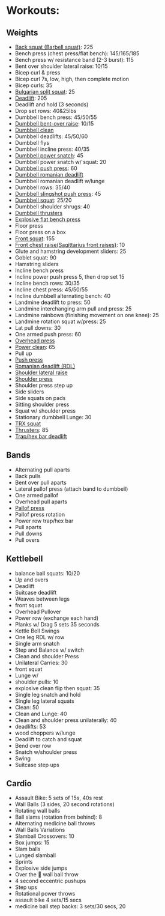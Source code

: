 # Workouts:

## Weights
  - [Back squat (Barbell squat)](https://www.youtube.com/watch?v=ultWZbUMPL8&t=5s): 225
  - Bench press (chest press/flat bench): 145/165/185
  - Bench press w/ resistance band (2-3 burst): 115
  - Bent over shoulder lateral raise: 10/15
  - Bicep curl & press
  - Bicep curl 7s, low, high, then complete motion
  - Bicep curls: 35
  - [Bulgarian split squat](https://www.youtube.com/watch?v=Pz9pt3BfGTQ&ab_channel=U.S.ForcesFitness): 25
  - [Deadlift](https://www.youtube.com/watch?v=1ZXobu7JvvE&ab_channel=CrossFit%C2%AE): 205
  - Deadlift and hold (3 seconds)
  - Drop set rows: 40&25lbs
  - Dumbbell bench press: 45/50/55
  - [Dumbbell bent-over raise](https://www.youtube.com/watch?v=ttvfGg9d76c&ab_channel=ScottHermanFitness): 10/15
  - [Dumbbell clean](https://www.youtube.com/watch?v=SYxObzJ3gn0)
  - Dumbbell deadlifts: 45/50/60
  - Dumbbell flys
  - Dumbbell incline press: 40/35
  - [Dumbbell power snatch](https://www.youtube.com/watch?v=3mlhF3dptAo): 45
  - Dumbbell power snatch w/ squat: 20
  - [Dumbbell push press](https://www.youtube.com/watch?v=4tCaD42ghlc): 60
  - [Dumbbell romanian deadlift](https://www.youtube.com/watch?v=FQKfr1YDhEk&ab_channel=ScottHermanFitness)
  - Dumbbell romanian deadlift w/lunge
  - Dumbbell rows: 35/40
  - [Dumbbell slingshot push press](https://www.youtube.com/watch?v=rpffbkaxtNU&ab_channel=BelieveMedia): 45
  - [Dumbbell squat](https://www.youtube.com/watch?v=v_c67Omje48): 25/20
  - Dumbbell shoulder shrugs: 40
  - [Dumbbell thrusters](https://www.youtube.com/watch?v=u3wKkZjE8QM)
  - [Explosive flat bench press](https://www.youtube.com/watch?v=s_kiSa-JReM)
  - Floor press
  - Floor press on a box
  - [Front squat](https://www.youtube.com/watch?v=uYumuL_G_V0): 155
  - [Front chest raise(Sagittarius front raises)](https://www.youtube.com/watch?v=-t7fuZ0KhDA): 10
  - Glute and hamstring development sliders: 25
  - Goblet squat: 90
  - Hamstring sliders
  - Incline bench press
  - Incline power push press 5, then drop set 15
  - Incline bench rows: 30/35
  - Incline chest press: 45/50/55
  - Incline dumbbell alternating bench: 40
  - Landmine deadlift to press: 50
  - Landmine interchanging arm pull and press: 25
  - Landmine rainbows (finishing movement on one knee): 25
  - Landmine rotation squat w/press: 25
  - Lat pull downs: 30
  - One armed push press: 60
  - [Overhead press](https://www.youtube.com/watch?v=2yjwXTZQDDI)
  - [Power clean](https://www.youtube.com/watch?v=KwYJTpQ_x5A): 65
  - Pull up
  - [Push press](https://www.youtube.com/watch?v=iaBVSJm78ko)
  - [Romanian deadlift (RDL)](https://www.youtube.com/watch?v=2SHsk9AzdjA&ab_channel=BuffDudes)
  - [Shoulder lateral raise](https://www.youtube.com/watch?v=3VcKaXpzqRo)
  - [Shoulder press](https://www.youtube.com/watch?v=qEwKCR5JCog)
  - Shoulder press step up
  - Side sliders
  - Side squats on pads
  - Sitting shoulder press
  - Squat w/ shoulder press
  - Stationary dumbbell Lunge: 30
  - [TRX squat](https://www.youtube.com/watch?v=0OfpbcniKPE&ab_channel=%D0%9E%D0%BB%D0%B5%D0%B3%D0%91%D0%B0%D1%88%D0%B0%D1%80%D0%BE%D0%B2)
  - [Thrusters](https://www.youtube.com/watch?v=L219ltL15zk): 85
  - [Trap/hex bar deadlift](https://www.youtube.com/watch?v=VNgxEhOoOjo&ab_channel=HowtoBeast)

## Bands
  - Alternating pull aparts
  - Back pulls
  - Bent over pull aparts
  - Lateral pallof press (attach band to dumbbell)
  - One armed pallof
  - Overhead pull aparts
  - [Pallof press](https://www.youtube.com/watch?v=gHGLwQGvtxg&ab_channel=Men%27sHealth)
  - Pallof press rotation
  - Power row trap/hex bar
  - Pull aparts
  - Pull downs
  - Pull overs

## Kettlebell
  - balance ball squats: 10/20
  - Up and overs
  - Deadlift
  - Suitcase deadlift
  - Weaves between legs
  - front squat
  - Overhead Pullover
  - Power row (exchange each hand)
  - Planks w/ Drag 5 sets 35 seconds
  - Kettle Bell Swings
  - One leg RDL w/ row
  - Single arm snatch
  - Step and Balance w/ switch
  - Clean and shoulder Press
  - Unilateral Carries: 30
  - front squat
  - Lunge w/
  - shoulder pulls: 10
  - explosive clean flip then squat: 35
  - Single leg snatch and hold
  - Single leg lateral squats
  - Clean: 50
  - Clean and Lunge: 40
  - Clean and shoulder press unilaterally: 40
  - deadlifts: 53
  - wood choppers w/lunge
  - Deadlift to catch and squat
  - Bend over row
  - Snatch w/shoulder press
  - Swing
  - Suitcase step ups

## Cardio
  - Assault Bike: 5 sets of 15s, 40s rest
  - Wall Balls (3 sides, 20 second rotations)
  - Rotating wall balls
  - Ball slams (rotation from behind): 8
  - Alternating medicine ball throws
  - Wall Balls Variations
  - Slamball Crossovers: 10
  - Box jumps: 15
  - Slam balls
  - Lunged slamball
  - Sprints
  - Explosive side jumps
  - Over the 🌈 wall ball throw
  - 4 second eccentric pushups
  - Step ups
  - Rotational power throws
  - assault bike 4 sets/15 secs
  - medicine ball step backs: 3 sets/30 secs, 20
